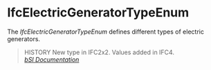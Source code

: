 IfcElectricGeneratorTypeEnum
============================
The _IfcElectricGeneratorTypeEnum_ defines different types of electric
generators.  
  
> HISTORY  New type in IFC2x2. Values added in IFC4.  
[ _bSI
Documentation_](https://standards.buildingsmart.org/IFC/DEV/IFC4_2/FINAL/HTML/schema/ifcelectricaldomain/lexical/ifcelectricgeneratortypeenum.htm)


